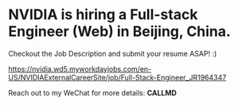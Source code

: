 # NVIDIA is hiring a Full-stack Engineer (Web) in Beijing, China.

Checkout the Job Description and submit your resume ASAP! :)

https://nvidia.wd5.myworkdayjobs.com/en-US/NVIDIAExternalCareerSite/job/Full-Stack-Engineer_JR1964347

Reach out to my WeChat for more details: **CALLMD**
<!--
**gaomd/gaomd** is a ✨ _special_ ✨ repository because its `README.md` (this file) appears on your GitHub profile.

Here are some ideas to get you started:

- 🔭 I’m currently working on ...
- 🌱 I’m currently learning ...
- 👯 I’m looking to collaborate on ...
- 🤔 I’m looking for help with ...
- 💬 Ask me about ...
- 📫 How to reach me: ...
- 😄 Pronouns: ...
- ⚡ Fun fact: ...
-->
